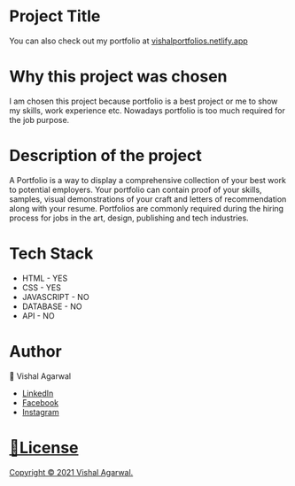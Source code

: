 <!-- # My-Portfolio -->
<h1>Project Title</h1>
<p> You can also check out my portfolio at <a href="vishalportfolios.netlify.app" target="_blank">vishalportfolios.netlify.app</a></p>
<h1>Why this project was chosen</h1>
  <p>I am chosen this project because portfolio is a best project or me to show my skills, work experience etc. Nowadays portfolio is too much required for the job purpose.</p> 
<h1>Description of the project</h1>
<p>A Portfolio is a way to display a comprehensive collection of your best work to potential employers. Your portfolio can contain proof of your skills, samples, visual demonstrations of your craft and letters of recommendation along with your resume. Portfolios are commonly required during the hiring process for jobs in the art, design, publishing and tech industries.</p>
<h1>Tech Stack</h1>
<ul>
  <li>HTML - YES
  <li>CSS - YES
    <li>JAVASCRIPT - NO
      <li> DATABASE - NO
        <li> API - NO
</ul>
<h1>Author</h1>
<p>👤 Vishal Agarwal</p>
<ul>
  <li><a href="https://www.linkedin.com/in/vishal-agarwal-059aba113/">LinkedIn</a>
  <li><a href="https://www.facebook.com/profile.php?id=100005496366165">Facebook</a>
  <li><a href ="https://www.instagram.com/_luffy_world/">Instagram</li>
    </ul>
<h1>📝License</h1>
<p>Copyright © 2021 Vishal Agarwal. </p>

